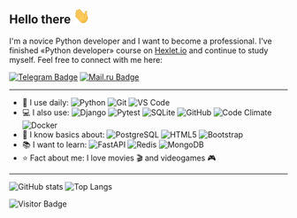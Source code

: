 ## Hello there <img src="https://raw.githubusercontent.com/rezajkee/rezajkee/main/wave.gif" width="30">

I'm a novice Python developer and I want to become a professional. I've finished «Python developer» course on [Hexlet.io](https://hexlet.io) and continue to study myself. Feel free to connect with me here:

[![Telegram Badge](https://img.shields.io/badge/-@rezajkee-26A5E4?style=flat-square&logo=Telegram&logoColor=white&link=https://t.me/rezajkee)](https://t.me/rezajkee)
[![Mail.ru Badge](https://img.shields.io/badge/-rezajkee@mail.ru-005ff9?style=flat-square&logo=Mail.Ru&logoColor=ff9e00&link=mailto:rezajkee@mail.ru)](mailto:rezajkee@mail.ru)

---

- 🚀 I use daily:
  ![Python](https://img.shields.io/badge/-Python-A6AB26?style=flat-square&logo=Python)
  ![Git](https://img.shields.io/badge/-Git-black?style=flat-square&logo=git)
  ![VS Code](https://img.shields.io/badge/-VS%20Code-007ACC?style=flat-square&logo=visual-studio-code)
- 💻 I also use:
  ![Django](https://img.shields.io/badge/-Django-092E20?style=flat-square&logo=Django)
  ![Pytest](https://img.shields.io/badge/-Pytest-DBD321?style=flat-square&logo=Pytest)
  ![SQLite](https://img.shields.io/badge/-SQLite-003B57?style=flat-square&logo=sqlite)
  ![GitHub](https://img.shields.io/badge/-GitHub-181717?style=flat-square&logo=github)
  ![Code Climate](https://img.shields.io/badge/-Code%20Climate-000000?style=flat-square&logo=codeclimate)
  ![Docker](https://img.shields.io/badge/-Docker-ED403B?style=flat-square&logo=Docker)
- 🤔 I know basics about:
  ![PostgreSQL](https://img.shields.io/badge/-PostgreSQL-E07358?style=flat-square&logo=postgresql)
  ![HTML5](https://img.shields.io/badge/-HTML5-103FE3?style=flat-square&logo=html5&logoColor=white)
  ![Bootstrap](https://img.shields.io/badge/-Bootstrap-40B35A?style=flat-square&logo=bootstrap)
- 📚 I want to learn:
  ![FastAPI](https://img.shields.io/badge/-FastAPI-960F8A?style=flat-square&logo=FastAPI)
  ![Redis](https://img.shields.io/badge/-Redis-black?style=flat-square&logo=Redis)
  ![MongoDB](https://img.shields.io/badge/-MongoDB-black?style=flat-square&logo=mongodb)
- ⭐ Fact about me: I love movies 🎬 and videogames 🎮

---

![GitHub stats](https://github-readme-stats.vercel.app/api?username=rezajkee&count_private=true&include_all_commits=true)
![Top Langs](https://github-readme-stats.vercel.app/api/top-langs/?username=rezajkee&layout=compact&exclude_repo=carzone,online-shop-app,e-learning-app)

![Visitor Badge](https://visitor-badge.laobi.icu/badge?page_id=rezajkee.rezajkee)
